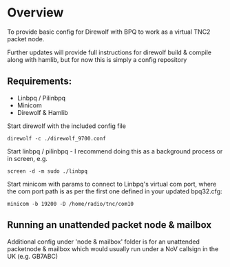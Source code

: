 # Overview

To provide basic config for Direwolf with BPQ to work as a virtual TNC2 packet node.

Further updates will provide full instructions for direwolf build  & compile along with hamlib, but for now this is simply a config repository

## Requirements:
- Linbpq / Pilinbpq
- Minicom
- Direwolf & Hamlib

Start direwolf with the included config file
```
direwolf -c ./direwolf_9700.conf
```
Start linbpq / pilinbpq - I recommend doing this as a background process or in screen, e.g. 
```
screen -d -m sudo ./linbpq
```

Start minicom with params to connect to Linbpq's virtual com port, where the com port path is as per the first one defined in your updated bpq32.cfg:
```
minicom -b 19200 -D /home/radio/tnc/com10
```

## Running an unattended packet node & mailbox

Additional config under 'node & mailbox' folder is for an unattended packetnode & mailbox which would usually run under a NoV callsign in the UK (e.g. GB7ABC)
